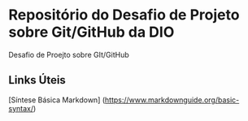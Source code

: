 # Repositório do Desafio de Projeto sobre Git/GitHub da DIO
Desafio de Proejto sobre GIt/GitHub

## Links Úteis
[Síntese Básica Markdown] (https://www.markdownguide.org/basic-syntax/)
